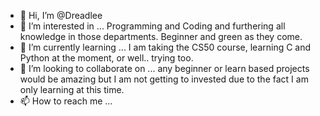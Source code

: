 - 👋 Hi, I’m @Dreadlee
- 👀 I’m interested in ... Programming and Coding and furthering all knowledge in those departments. Beginner and green as they come.
- 🌱 I’m currently learning ... I am taking the CS50 course, learning C and Python at the moment, or well.. trying too.
- 💞️ I’m looking to collaborate on ... any beginner or learn based projects would be amazing but I am not getting to invested due to the fact I am only learning at this time.
- 📫 How to reach me ... 

<!---
Dreadlee/Dreadlee is a ✨ special ✨ repository because its `README.md` (this file) appears on your GitHub profile.
You can click the Preview link to take a look at your changes.
--->
